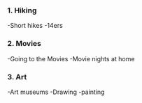 ### 1. Hiking
 -Short hikes
 -14ers
### 2. Movies
 -Going to the Movies
 -Movie nights at home
### 3. Art
 -Art museums
 -Drawing
 -painting
